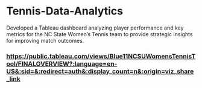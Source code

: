 # Tennis-Data-Analytics
Developed a Tableau dashboard analyzing player performance and key metrics for the NC State Women’s Tennis team to provide strategic insights for improving match outcomes.
### https://public.tableau.com/views/Blue11NCSUWomensTennisTool/FINALOVERVIEW?:language=en-US&:sid=&:redirect=auth&:display_count=n&:origin=viz_share_link
